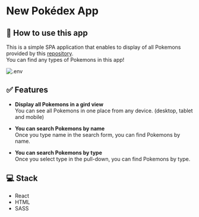# New Pokédex App

## :book: How to use this app

This is a simple SPA application that enables to display of all Pokemons provided by this [repository](https://github.com/fanzeyi/pokemon.json). <br>
You can find any types of Pokemons in this app!

![.env](https://user-images.githubusercontent.com/33252783/123121508-11de5400-d3fa-11eb-8d6d-838a09aa6ec5.png)


## :white_check_mark: Features

- **Display all Pokemons in a gird view**<br>
  You can see all Pokemons in one place from any device. (desktop, tablet and mobile)
  
- **You can search Pokemons by name**<br>
  Once you type name in the search form, you can find Pokemons by name.

- **You can search Pokemons by type**<br>
  Once you select type in the pull-down, you can find Pokemons by type.


## :computer: Stack

- React
- HTML
- SASS
